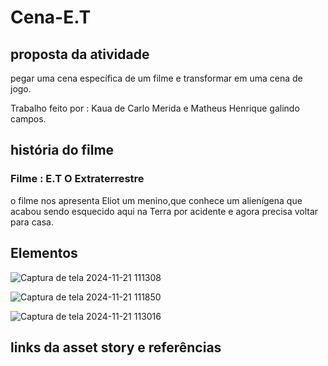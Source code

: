 <h1>Cena-E.T</h1>

 <h2>proposta da atividade</h2> 

 pegar uma cena específica de um filme e transformar em uma cena de jogo.

Trabalho feito por : Kaua de Carlo Merida e Matheus Henrique galindo campos. 

<h2>história do filme</h2> 

<h3>Filme : E.T O Extraterrestre</h3> 

o filme nos apresenta Eliot um menino,que conhece um alienígena  que acabou sendo esquecido aqui na Terra por acidente e agora precisa voltar para casa.

<h2>Elementos</h2>

![Captura de tela 2024-11-21 111308](https://github.com/user-attachments/assets/2774813b-64bd-4cc1-b5b3-f3c7a0109e80)

![Captura de tela 2024-11-21 111850](https://github.com/user-attachments/assets/3af1266b-34cc-4146-8e1a-e4820b4f7473)

![Captura de tela 2024-11-21 113016](https://github.com/user-attachments/assets/0f326dcc-d1f2-4be1-9a37-b5bdcc1bb788)

<h2>links da asset story e referências</h2>


